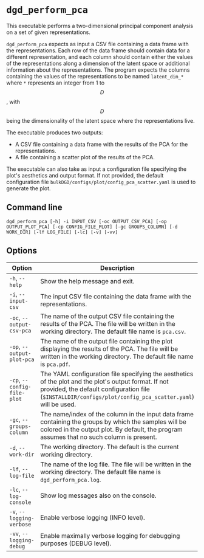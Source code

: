 # `dgd_perform_pca`

This executable performs a two-dimensional principal component analysis on a set of given representations.

`dgd_perform_pca` expects as input a CSV file containing a data frame with the representations. Each row of the data frame should contain data for a different representation, and each column should contain either the values of the representations along a dimension of the latent space or additional information about the representations. The program expects the columns containing the values of the representations to be named `latent_dim_*` where `*` represents an integer from 1 to $$D$$, with $$D$$ being the dimensionality of the latent space where the representations live.

The executable produces two outputs:

* A CSV file containing a data frame with the results of the PCA for the representations.
* A file containing a scatter plot of the results of the PCA.

The executable can also take as input a configuration file specifying the plot's aesthetics and output format. If not provided, the default configuration file `bulkDGD/configs/plot/config_pca_scatter.yaml` is used to generate the plot.

## Command line

```
dgd_perform_pca [-h] -i INPUT_CSV [-oc OUTPUT_CSV_PCA] [-op OUTPUT_PLOT_PCA] [-cp CONFIG_FILE_PLOT] [-gc GROUPS_COLUMN] [-d WORK_DIR] [-lf LOG_FILE] [-lc] [-v] [-vv]
```

## Options

| Option                      | Description                                                  |
| --------------------------- | ------------------------------------------------------------ |
| `-h`, `--help`              | Show the help message and exit.                              |
| `-i`, `--input-csv`         | The input CSV file containing the data frame with the representations. |
| `-oc`, `--output-csv-pca`   | The name of the output CSV file containing the results of the PCA. The file will be written in the working directory. The default file name is `pca.csv`. |
| `-op`, `--output-plot-pca`  | The name of the output file containing the plot displaying the results of the PCA. The file will be written in the working directory. The default file name is `pca.pdf`. |
| `-cp`, `--config-file-plot` | The YAML configuration file specifying the aesthetics of the plot and the plot's output format. If not provided, the default configuration file (`$INSTALLDIR/configs/plot/config_pca_scatter.yaml`) will be used. |
| `-gc`, `--groups-column`    | The name/index of the column in the input data frame containing the groups by which the samples will be colored in the output plot. By default, the program assumes that no such column is present. |
| `-d`, `--work-dir`          | The working directory. The default is the current working directory. |
| `-lf`, `--log-file`         | The name of the log file. The file will be written in the working directory. The default file name is `dgd_perform_pca.log`. |
| `-lc`, `--log-console`      | Show log messages also on the console.                       |
| `-v`, `--logging-verbose`   | Enable verbose logging (INFO level).                         |
| `-vv`, `--logging-debug`    | Enable maximally verbose logging for debugging purposes (DEBUG level). |
